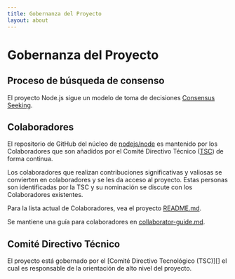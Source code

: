 ```yaml
---
title: Gobernanza del Proyecto
layout: about
---
```


# Gobernanza del Proyecto

## Proceso de búsqueda de consenso

El proyecto Node.js sigue un modelo de toma de decisiones [Consensus Seeking][].

## Colaboradores

El repositorio de GitHub del núcleo de [nodejs/node][] es mantenido por los Colaboradores
que son añadidos por el Comité Directivo Técnico ([TSC][]) de forma continua.

Los colaboradores que realizan contribuciones significativas y valiosas se convierten en colaboradores
y se les da acceso al proyecto. Estas personas son identificadas por la
TSC y su nominación se discute con los Colaboradores existentes.

Para la lista actual de Colaboradores, vea el proyecto [README.md][].

Se mantiene una guía para colaboradores en [collaborator-guide.md][].

## Comité Directivo Técnico

El proyecto está gobernado por el \[Comité Directivo Tecnológico (TSC)]\[]
el cual es responsable de la orientación de alto nivel del proyecto.

[consensus seeking]: <https://es.wikipedia.org/wiki/Consenso seeking_decision>

[readme.md]: https://github.com/nodejs/node/blob/main/README.md#current-project-team-members

[tsc]: https://github.com/nodejs/TSC

[technical steering committee (tsc)]: https://github.com/nodejs/TSC/blob/main/TSC-Charter.md

[collaborator-guide.md]: https://github.com/nodejs/node/blob/main/doc/contributing/collaborator-guide.md

[nodejs/node]: https://github.com/nodejs/node
